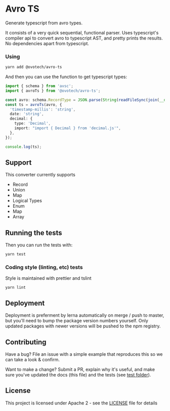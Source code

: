 # Avro TS

Generate typescript from avro types.

It consists of a very quick sequential, functional parser. Uses typescript's compiler api to convert avro to typescript AST, and pretty prints the results. No dependencies apart from typescript.

### Using

```bash
yarn add @ovotech/avro-ts
```

And then you can use the function to get typescript types:

```typescript
import { schema } from 'avsc';
import { avroTs } from '@ovotech/avro-ts';

const avro: schema.RecordType = JSON.parse(String(readFileSync(join(__dirname, 'avro', file))));
const ts = avroTs(avro, {
  'timestamp-millis': 'string',
  date: 'string',
  decimal: {
    type: 'Decimal',
    import: "import { Decimal } from 'decimal.js'",
  },
});

console.log(ts);
```

## Support

This converter currently supports

- Record
- Union
- Map
- Logical Types
- Enum
- Map
- Array

## Running the tests

Then you can run the tests with:

```bash
yarn test
```

### Coding style (linting, etc) tests

Style is maintained with prettier and tslint

```
yarn lint
```

## Deployment

Deployment is preferment by lerna automatically on merge / push to master, but you'll need to bump the package version numbers yourself. Only updated packages with newer versions will be pushed to the npm registry.

## Contributing

Have a bug? File an issue with a simple example that reproduces this so we can take a look & confirm.

Want to make a change? Submit a PR, explain why it's useful, and make sure you've updated the docs (this file) and the tests (see [test folder](test)).

## License

This project is licensed under Apache 2 - see the [LICENSE](LICENSE) file for details
